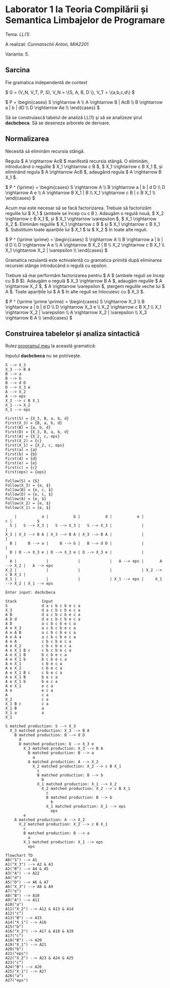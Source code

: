 # Laborator 1 la Teoria Compilării și Semantica Limbajelor de Programare

Tema: *LL(1)*.

A realizat: *Curmanschii Anton, MIA2201*.

Varianta: *5*.


## Sarcina

Fie gramatica independentă de context 

$ G = (V_N, V_T, P, S), V_N = \\{S, A, B, D \\}, V_T = \\{a,b,c,d\\} $

$ P = \begin{cases}
S \rightarrow A \\\\
A \rightarrow B | AcB \\\\
B \rightarrow a | b | dD \\\\
D \rightarrow Ae \\\\
\end{cases} $

Să se construiască tabelul de analiză LL(1) şi să se analizeze şirul **dacbcbeca**.
Să se deseneze arborele de derivare.

## Normalizarea

Necesită să eliminăm recursia stângă.

Regula $ A \rightarrow AcB $ manifestă recursia stângă.
O eliminăm, introducând o regulile $ X_1 \rightarrow c B $, $ X_1 \rightarrow c B X_1 $,
și eliminând regula $ A \rightarrow AcB $, adaugând regula $ A \rightarrow B X_1 $.

$ P ^ {\prime} = \begin{cases}
S \rightarrow A \\\\
B \rightarrow a | b | d D \\\\
D \rightarrow A e \\\\
A \rightarrow B X_1 | B \\\\
X_1 \rightarrow c B | c B X_1 \\\\
\end{cases} $

Acum mai este necesar să se facă factorizarea.
Trebuie să factorizăm regulile lui $ X_1 $ (ambele se încep cu c B ).
Adaugăm o regulă nouă, $ X_2 \rightarrow c B X_1 $, și $ X_1 \rightarrow \varepsilon $, $ X_1 \rightarrow X_2 $.
Eliminăm regulile $ X_1 \rightarrow c B $ și $ X_1 \rightarrow c B X_1 $.
Substituim toate aparițiile lui $ X_1 $ la $ X_2 $ în toate alte reguli.

$ P ^ {\prime \prime} = \begin{cases}
S \rightarrow A \\\\
B \rightarrow a | b | d D \\\\
D \rightarrow A e \\\\
A \rightarrow B X_2 | B \\\\
X_2 \rightarrow c B X_1 \\\\
X_1 \rightarrow X_2 | \varepsilon \\\\
\end{cases} $

Gramatica rezulantă este echivalentă cu gramatica primită după eliminarea recursiei stânge introducând o regulă cu epsilon.

Trebuie să mai performăm factorizarea pentru $ A $ (ambele reguli se încep cu $ B $).
Adaugăm o regulă $ X_3 \rightarrow B A $, adaugăm regulile $ A \rightarrow X_2 $, $ A \rightarrow \varepsilon $, ștergem regulile veche lui $ A $. Toate aparițiile lui $ A $ în alte reguli se înlocuiesc cu $ X_3 $.

$ P ^ {\prime \prime \prime} = \begin{cases}
S \rightarrow X_3 \\\\
B \rightarrow a | b | d D \\\\
D \rightarrow X_3 e \\\\
X_2 \rightarrow c B X_1 \\\\
X_1 \rightarrow X_2 | \varepsilon \\\\
A \rightarrow X_2 | \varepsilon \\\\
X_3 \rightarrow B A \\\\
\end{cases} $


## Construirea tabelelor și analiza sintactică

Rulez [programul meu](https://github.com/AntonC9018/uni_compilers/blob/3cf8f73df367aa337bed9513e3011a0b2da9dff2/code/source/ll1/app.d) la această gramatică:


Inputul **dacbcbeca** nu se potrivește.

```
S --> X_3                                                                                           
X_3 --> B A                                                                                         
B --> a                                                                                             
B --> b                                                                                             
B --> d D                                                                                           
D --> X_3 e                                                                                         
A --> X_2                                                                                           
A --> eps                                                                                           
X_2 --> c B X_1                                                                                     
X_1 --> X_2                                                                                         
X_1 --> eps       

First(S) = {X_3, B, a, b, d}                                                                        
First(X_3) = {B, a, b, d}                                                                           
First(B) = {a, b, d}                                                                                
First(D) = {X_3, B, a, b, d}                                                                        
First(A) = {X_2, c, eps}                                                                            
First(X_2) = {c}                                                                                    
First(X_1) = {X_2, c, eps}                                                                          
First(a) = {a}                                                                                      
First(b) = {b}                                                                                      
First(d) = {d}                                                                                      
First(e) = {e}                                                                                      
First(c) = {c}                                                                                      
First(eps) = {eps}      

Follow(S) = {$}                                                                                     
Follow(X_3) = {e, $}                                                                                
Follow(B) = {e, c, $}                                                                               
Follow(D) = {e, c, $}                                                                               
Follow(A) = {e, $}                                                                                  
Follow(X_2) = {e, $}                                                                                
Follow(X_1) = {e, $}      

    |           a |           b |           d |           e |               c |           $ 
  S |   S --> X_3 |   S --> X_3 |   S --> X_3 |             |                 |             
X_3 | X_3 --> B A | X_3 --> B A | X_3 --> B A |             |                 |             
  B |     B --> a |     B --> b |   B --> d D |             |                 |             
  D | D --> X_3 e | D --> X_3 e | D --> X_3 e |             |                 |             
  A |             |             |             |   A --> eps |       A --> X_2 |   A --> eps 
X_2 |             |             |             |             | X_2 --> c B X_1 |             
X_1 |             |             |             | X_1 --> eps |     X_1 --> X_2 | X_1 --> eps 

Enter input: dacbcbeca                                                                              

Stack           Input                                           
S               d a c b c b e c a                               
X_3             d a c b c b e c a                               
A B             d a c b c b e c a                               
A D d           d a c b c b e c a                               
A D             a c b c b e c a                                 
A e X_3         a c b c b e c a                                 
A e A B         a c b c b e c a                                 
A e A a         a c b c b e c a                                 
A e A           c b c b e c a                                   
A e X_2         c b c b e c a                                   
A e X_1 B c     c b c b e c a                                   
A e X_1 B       b c b e c a                                     
A e X_1 b       b c b e c a                                     
A e X_1         c b e c a                                       
A e X_2         c b e c a                                       
A e X_1 B c     c b e c a                                       
A e X_1 B       b e c a                                         
A e X_1 b       b e c a                                         
A e X_1         e c a                                           
A e             e c a                                           
A               c a                                             
X_2             c a                                             
X_1 B c         c a                                             
X_1 B           a                                               
X_1 a           a                                               
X_1                  

S matched production: S --> X_3                        
  X_3 matched production: X_3 --> B A                  
    B matched production: B --> d D                    
      d                                                
      D matched production: D --> X_3 e                
        X_3 matched production: X_3 --> B A            
          B matched production: B --> a                
            a                                          
          A matched production: A --> X_2              
            X_2 matched production: X_2 --> c B X_1    
              c                                        
              B matched production: B --> b            
                b                                      
              X_1 matched production: X_1 --> X_2      
                X_2 matched production: X_2 --> c B X_1
                  c                                    
                  B matched production: B --> b        
                    b                                  
                  X_1 matched production: X_1 --> eps  
                    eps                                
        e                                              
    A matched production: A --> X_2                    
      X_2 matched production: X_2 --> c B X_1          
        c                                              
        B matched production: B --> a                  
          a                                            
        X_1 matched production: X_1 --> eps            
          eps                                                                                                                              
```

```mermaid
flowchart TD
A0("S") --> A1                                         
A1("X_3") --> A2 & A3                                  
A2("B") --> A4 & A5                                    
A3("A") --> A22                                        
A4("d")                                                
A5("D") --> A6 & A7                                    
A6("X_3") --> A8 & A9                                  
A7("e")                                                
A8("B") --> A10                                        
A9("A") --> A11                                        
A10("a")                                               
A11("X_2") --> A12 & A13 & A14                         
A12("c")                                               
A13("B") --> A15                                       
A14("X_1") --> A16                                     
A15("b")                                               
A16("X_2") --> A17 & A18 & A19                         
A17("c")                                               
A18("B") --> A20                                       
A19("X_1") --> A21                                     
A20("b")                                               
A21("eps")                                             
A22("X_2") --> A23 & A24 & A25                         
A23("c")                                               
A24("B") --> A26                                       
A25("X_1") --> A27                                     
A26("a")                                               
A27("eps")                                         
```